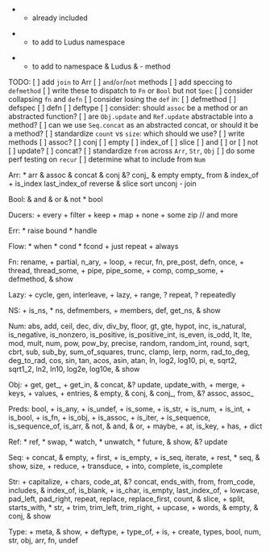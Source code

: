 * - already included
+ - to add to Ludus namespace
- - to add to namespace & Ludus
& - method

TODO:
[ ] add `join` to Arr
[ ] `and`/`or`/`not` methods
    [ ] add speccing to `defmethod`
    [ ] write these to dispatch to `Fn` or `Bool` but not `Spec`
[ ] consider collapsing `fn` and `defn`
[ ] consider losing the `def` in:
    [ ] defmethod
    [ ] defspec
    [ ] defn
    [ ] deftype
[ ] consider: should `assoc` be a method or an abstracted function?
[ ] are `Obj.update` and `Ref.update` abstractable into a method?
[ ] can we use `Seq.concat` as an abstracted concat, or should it be a method?
[ ] standardize `count` vs `size`: which should we use?
[ ] write methods
    [ ] assoc?
    [ ] conj
    [ ] empty
    [ ] index_of
    [ ] slice
    [ ] and
    [ ] or
    [ ] not
    [ ] update?
    [ ] concat?
[ ] standardize `from` across `Arr`, `Str`, `Obj`
[ ] do some perf testing on `recur`
[ ] determine what to include from `Num`

Arr:
    * arr
    & assoc
    & concat
    & conj
    &? conj_
    & empty
    empty_
    from
    & index_of
    + is_index
    last_index_of
    reverse
    & slice
    sort
    unconj
    - join

Bool:
    & and
    & or
    & not
    * bool

Ducers:
    + every
    + filter
    + keep
    + map
    + none
    + some
    zip
    // and more

Err:
    * raise
    bound
    * handle

Flow:
    * when
    * cond
    * fcond
    + just
    repeat
    + always

Fn:
    rename,
    + partial,
    n_ary,
    + loop,
    + recur,
    fn,
    pre_post,
    defn,
    once,
    + thread,
    thread_some,
    + pipe,
    pipe_some,
    + comp,
    comp_some,
    + defmethod,
    & show

Lazy:
    + cycle,
    gen,
    interleave,
    + lazy,
    + range,
    ? repeat,
    ? repeatedly

NS:
    + is_ns,
    * ns,
    defmembers,
    + members,
    def,
    get_ns,
    & show

Num:
    abs,
    add,
    ceil,
    dec,
    div,
    div_by,
    floor,
    gt,
    gte,
    hypot,
    inc,
    is_natural,
    is_negative,
    is_nonzero,
    is_positive,
    is_positive_int,
    is_even,
    is_odd,
    lt,
    lte,
    mod,
    mult,
    num,
    pow,
    pow_by,
    precise,
    random,
    random_int,
    round,
    sqrt,
    cbrt,
    sub,
    sub_by,
    sum_of_squares,
    trunc,
    clamp,
    lerp,
    norm,
    rad_to_deg,
    deg_to_rad,
    cos,
    sin,
    tan,
    acos,
    asin,
    atan,
    ln,
    log2,
    log10,
    pi,
    e,
    sqrt2,
    sqrt1_2,
    ln2,
    ln10,
    log2e,
    log10e,
    & show

Obj:
    + get,
    get_,
    + get_in,
    & concat,
    &? update,
    update_with,
    + merge,
    + keys,
    + values,
    + entries,
    & empty,
    & conj,
    & conj_,
    from,
    &? assoc,
    assoc_

Preds:
    bool,
    + is_any,
    + is_undef,
    + is_some,
    + is_str,
    + is_num,
    + is_int,
    + is_bool,
    + is_fn,
    + is_obj,
    + is_assoc,
    + is_iter,
    + is_sequence,
    is_sequence_of,
    is_arr,
    & not,
    & and,
    & or,
    + maybe,
    + at,
    is_key,
    + has,
    + dict

Ref:
    * ref,
    * swap,
    * watch,
    * unwatch,
    * future,
    & show,
    &? update

Seq:
    + concat,
    & empty,
    + first,
    + is_empty,
    + is_seq,
    iterate,
    + rest,
    * seq,
    & show,
    size,
    + reduce,
    + transduce,
    + into,
    complete,
    is_complete

Str:
    + capitalize,
    + chars,
    code_at,
    &? concat,
    ends_with,
    from,
    from_code,
    includes,
    & index_of,
    is_blank,
    + is_char,
    is_empty,
    last_index_of,
    + lowcase,
    pad_left,
    pad_right,
    repeat,
    replace,
    replace_first,
    count,
    & slice,
    + split,
    starts_with,
    * str,
    + trim,
    trim_left,
    trim_right,
    + upcase,
    + words,
    & empty,
    & conj,
    & show

Type:
    + meta,
    & show,
    + deftype,
    + type_of,
    + is,
    + create,
    types,
    bool,
    num,
    str,
    obj,
    arr,
    fn,
    undef

